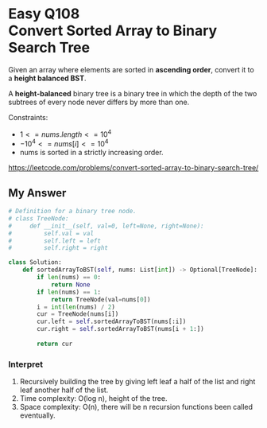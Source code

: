 # Easy Q108 <br> Convert Sorted Array to Binary Search Tree


Given an array where elements are sorted in **ascending order**, convert it to a **height balanced BST**.

A **height-balanced** binary tree is a binary tree in which the depth of the two subtrees of every node never differs by more than one.

Constraints:
* $1 <= nums.length <= 10^4$
* $-10^4 <= nums[i] <= 10^4$
* nums is sorted in a strictly increasing order.

https://leetcode.com/problems/convert-sorted-array-to-binary-search-tree/



## My Answer
```python
# Definition for a binary tree node.
# class TreeNode:
#     def __init__(self, val=0, left=None, right=None):
#         self.val = val
#         self.left = left
#         self.right = right

class Solution:
    def sortedArrayToBST(self, nums: List[int]) -> Optional[TreeNode]:
        if len(nums) == 0:
            return None
        if len(nums) == 1:
            return TreeNode(val=nums[0])
        i = int(len(nums) / 2)
        cur = TreeNode(nums[i])
        cur.left = self.sortedArrayToBST(nums[:i])
        cur.right = self.sortedArrayToBST(nums[i + 1:])
        
        return cur
```
### Interpret
1. Recursively building the tree by giving left leaf a half of the list and right leaf another half of the list.
2. Time complexity: O(log n), height of the tree.
3. Space complexity: O(n), there will be n recursion functions been called eventually.






